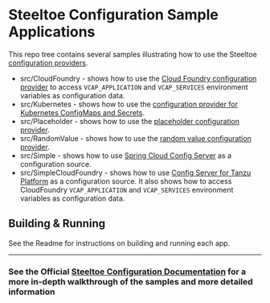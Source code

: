 # Steeltoe Configuration Sample Applications

This repo tree contains several samples illustrating how to use the Steeltoe [configuration providers](https://steeltoe.io/docs/v3/configuration/).

* src/CloudFoundry - shows how to use the [Cloud Foundry configuration provider](https://steeltoe.io/docs/v3/configuration/cloud-foundry-provider.html) to access `VCAP_APPLICATION` and `VCAP_SERVICES` environment variables as configuration data.
* src/Kubernetes - shows how to use the [configuration provider for Kubernetes ConfigMaps and Secrets](https://steeltoe.io/docs/v3/configuration/kubernetes-providers.html).
* src/Placeholder - shows how to use the [placeholder configuration provider](https://steeltoe.io/docs/v3/configuration/placeholder-provider.html).
* src/RandomValue - shows how to use the [random value configuration provider](https://steeltoe.io/docs/v3/configuration/random-value-provider.html).
* src/Simple - shows how to use [Spring Cloud Config Server](https://spring.io/projects/spring-cloud-config) as a configuration source.
* src/SimpleCloudFoundry - shows how to use [Config Server for Tanzu Platform](https://techdocs.broadcom.com/us/en/vmware-tanzu/spring/spring-cloud-services-for-cloud-foundry/3-3/scs-tanzu/index.html) as a configuration source. It also shows how to access CloudFoundry `VCAP_APPLICATION` and `VCAP_SERVICES` environment variables as configuration data.

## Building & Running

See the Readme for instructions on building and running each app.

---

### See the Official [Steeltoe Configuration Documentation](https://steeltoe.io/docs/v3/configuration/) for a more in-depth walkthrough of the samples and more detailed information

